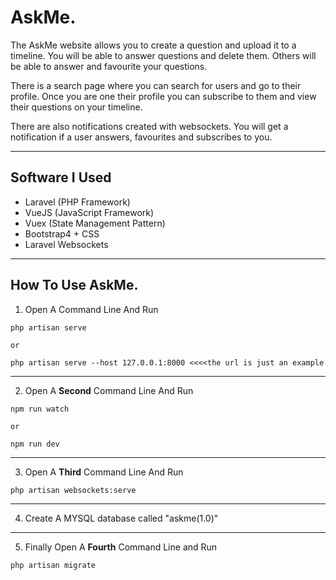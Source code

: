 # AskMe.

The AskMe website allows you to create a question and upload it to a timeline. You will be able to answer questions and delete them. Others will be able to answer and favourite your questions.

There is a search page where you can search for users and go to their profile. Once you are one their profile you can subscribe to them and view their questions on your timeline.

There are also notifications created with websockets. You will get a notification if a user answers, favourites and subscribes to you.

---

## Software I Used

* Laravel (PHP Framework)
* VueJS (JavaScript Framework)
* Vuex (State Management Pattern)
* Bootstrap4 + CSS
* Laravel Websockets

---

## How To Use AskMe.

1. Open A Command Line And Run

```CMS
php artisan serve

or

php artisan serve --host 127.0.0.1:8000 <<<<the url is just an example
```

---

2. Open A __Second__ Command Line And Run

```
npm run watch

or

npm run dev
```

---

3. Open A __Third__ Command Line And Run

```
php artisan websockets:serve
```

---

4. Create A MYSQL database called "askme(1.0)"

---

5. Finally Open A __Fourth__ Command Line and Run

```
php artisan migrate
```